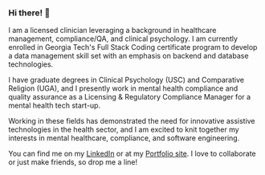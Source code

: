 ### Hi there! 👋

I am a licensed clinician leveraging a background in healthcare management, compliance/QA, and clinical psychology. I am currently enrolled in Georgia Tech's Full Stack Coding certificate program to develop a data management skill set with an emphasis on backend and database technologies.

I have graduate degrees in Clinical Psychology (USC) and Comparative Religion (UGA), and I presently work in mental health compliance and quality assurance as a Licensing & Regulatory Compliance Manager for a mental health tech start-up.

Working in these fields has demonstrated the need for innovative assistive technologies in the health sector, and I am excited to knit together my interests in mental healthcare, compliance, and software engineering.

You can find me on my [LinkedIn](https://www.linkedin.com/in/amandacdulaney/) or at my [Portfolio site](https://quadrilateral0.github.io/ACD-Portfolio/). I love to collaborate or just make friends, so drop me a line!

<!--
**Quadrilateral0/Quadrilateral0** is a ✨ _special_ ✨ repository because its `README.md` (this file) appears on your GitHub profile.

Here are some ideas to get you started:

- 🔭 I’m currently working on ...
- 🌱 I’m currently learning ...
- 👯 I’m looking to collaborate on ...
- 🤔 I’m looking for help with ...
- 💬 Ask me about ...
- 📫 How to reach me: ...
- 😄 Pronouns: ...
- ⚡ Fun fact: ...
-->

